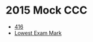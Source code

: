 # 2015 Mock CCC

* [416][]
* [Lowest Exam Mark][]

[416]:              http://www.dmoj.ca/problem/mockccc15j1
[Lowest Exam Mark]: http://www.dmoj.ca/problem/mockccc15j2
